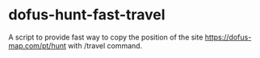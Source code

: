 # dofus-hunt-fast-travel
A script to provide fast way to copy the position of the site https://dofus-map.com/pt/hunt with /travel command.

